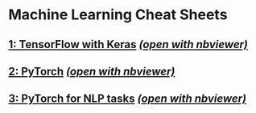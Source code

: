 # Machine Learning Cheat Sheets

## [1: TensorFlow with Keras](https://github.com/isi22/Cheat_Sheets/blob/main/CS_Keras.ipynb) _[(open with nbviewer)](https://nbviewer.org/github/isi22/Cheat_Sheets/blob/main/CS_Keras.ipynb)_

## [2: PyTorch](https://github.com/isi22/Cheat_Sheets/blob/main/CS_PyTorch.ipynb) _[(open with nbviewer)](https://nbviewer.org/github/isi22/Cheat_Sheets/blob/main/CS_PyTorch.ipynb)_

## [3: PyTorch for NLP tasks](https://github.com/isi22/Cheat_Sheets/blob/main/CS_PyTorch_NLP.ipynb) _[(open with nbviewer)](https://nbviewer.org/github/isi22/Cheat_Sheets/blob/main/CS_PyTorch_NLP.ipynb)_
